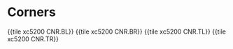 # Corners

{{tile xc5200 CNR.BL}}
{{tile xc5200 CNR.BR}}
{{tile xc5200 CNR.TL}}
{{tile xc5200 CNR.TR}}
